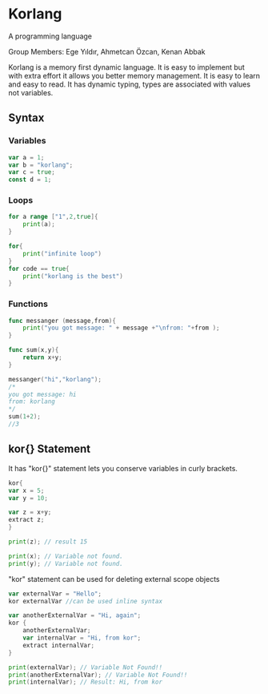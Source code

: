# Korlang
A programming language

Group Members: 
Ege Yıldır,
Ahmetcan Özcan,
Kenan Abbak

Korlang is a memory first dynamic language. It is easy to implement but with extra effort it allows you better memory management. It is easy to learn and easy to read. It has dynamic typing, types are associated with values not variables.


## Syntax
### Variables
```go
var a = 1;
var b = "korlang";
var c = true;
const d = 1;
```
### Loops
```go
for a range ["1",2,true]{
    print(a);
}

for{
    print("infinite loop")
}
for code == true{
    print("korlang is the best")
}
 ```
### Functions
```go
func messanger (message,from){
    print("you got message: " + message +"\nfrom: "+from );
}

func sum(x,y){
    return x+y;
}

messanger("hi","korlang");
/*
you got message: hi
from: korlang
*/
sum(1+2);
//3
```

## kor{} Statement

It has "kor{}" statement lets you conserve variables in curly brackets.

```go
kor{
var x = 5;
var y = 10;

var z = x+y;
extract z;
}

print(z); // result 15

print(x); // Variable not found.
print(y); // Variable not found.
 ```

 "kor" statement can be used for deleting external scope objects

 ```go
 var externalVar = "Hello";
 kor externalVar //can be used inline syntax

 var anotherExternalVar = "Hi, again";
 kor {
     anotherExternalVar;
     var internalVar = "Hi, from kor";
     extract internalVar;
 }

 print(externalVar); // Variable Not Found!!
 print(anotherExternalVar); // Variable Not Found!!
 print(internalVar); // Result: Hi, from kor


 ```

